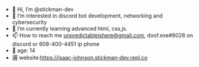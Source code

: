 - 👋 Hi, I’m @stickman-dev
- 👀 I’m interested in discord bot development, networking and cybersecurity 
- 🌱 I’m currently learning advanced html, css,js.
- 📫 How to reach me unpredictableishere@gmail.com, doof.exe#8028 on discord or 608-400-4451 ip phone
- 🎈 age: 14
- 邏 website:https://isaac-johnson.stickman-dev.repl.co
